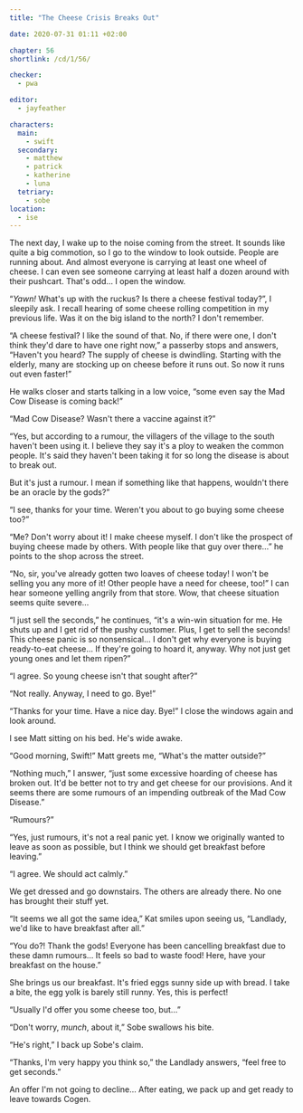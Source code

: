 ```yaml
---
title: "The Cheese Crisis Breaks Out"

date: 2020-07-31 01:11 +02:00

chapter: 56
shortlink: /cd/1/56/

checker:
  - pwa

editor:
  - jayfeather

characters:
  main:
    - swift
  secondary:
    - matthew
    - patrick
    - katherine
    - luna
  tetriary:
    - sobe
location:
  - ise
---
```

The next day, I wake up to the noise coming from the street.
It sounds like quite a big commotion, so I go to the window to look outside.
People are running about.
And almost everyone is carrying at least one wheel of cheese.
I can even see someone carrying at least half a dozen around with their pushcart.
That's odd… I open the window.

“*Yawn!* What's up with the ruckus?
Is there a cheese festival today?”, I sleepily ask.
I recall hearing of some cheese rolling competition in my previous life.
Was it on the big island to the north?
I don't remember.

“A cheese festival?
I like the sound of that.
No, if there were one, I don't think they'd dare to have one right now,” a passerby stops and answers, “Haven't you heard?
The supply of cheese is dwindling.
Starting with the elderly, many are stocking up on cheese before it runs out.
So now it runs out even faster!”

He walks closer and starts talking in a low voice, “some even say the Mad Cow Disease is coming back!”

“Mad Cow Disease? Wasn't there a vaccine against it?”

“Yes, but according to a rumour, the villagers of the village to the south haven't been using it.
I believe they say it's a ploy to weaken the common people.
It's said they haven't been taking it for so long the disease is about to break out.

But it's just a rumour. I mean if something like that happens, wouldn't there be an oracle by the gods?”

“I see, thanks for your time. Weren't you about to go buying some cheese too?”

“Me? Don't worry about it!
I make cheese myself.
I don't like the prospect of buying cheese made by others.
With people like that guy over there…” he points to the shop across the street.

“No, sir, you've already gotten two loaves of cheese today!
I won't be selling you any more of it!
Other people have a need for cheese, too!”
I can hear someone yelling angrily from that store.
Wow, that cheese situation seems quite severe…

“I just sell the seconds,” he continues, “it's a win-win situation for me.
He shuts up and I get rid of the pushy customer. Plus, I get to sell the seconds!
This cheese panic is so nonsensical…
I don't get why everyone is buying ready-to-eat cheese…
If they're going to hoard it, anyway.
Why not just get young ones and let them ripen?”

“I agree. So young cheese isn't that sought after?”

“Not really. Anyway, I need to go. Bye!”

“Thanks for your time. Have a nice day. Bye!”
I close the windows again and look around.

I see Matt sitting on his bed.
He's wide awake.

“Good morning, Swift!” Matt greets me, “What's the matter outside?”

“Nothing much,” I answer, “just some excessive hoarding of cheese has broken out.
It'd be better not to try and get cheese for our provisions.
And it seems there are some rumours of an impending outbreak of the Mad Cow Disease.”

“Rumours?”

“Yes, just rumours, it's not a real panic yet.
I know we originally wanted to leave as soon as possible, but I think we should get breakfast before leaving.”

“I agree. We should act calmly.”

We get dressed and go downstairs.
The others are already there.
No one has brought their stuff yet.

“It seems we all got the same idea,” Kat smiles upon seeing us, “Landlady, we'd like to have breakfast after all.”

“You do?! Thank the gods!
Everyone has been cancelling breakfast due to these damn rumours…
It feels so bad to waste food!
Here, have your breakfast on the house.”

She brings us our breakfast.
It's fried eggs sunny side up with bread.
I take a bite, the egg yolk is barely still runny. Yes, this is perfect!

“Usually I'd offer you some cheese too, but…”

“Don't worry, *munch*, about it,” Sobe swallows his bite.

“He's right,” I back up Sobe's claim.

“Thanks, I'm very happy you think so,” the Landlady answers, “feel free to get seconds.”

An offer I'm not going to decline…
After eating, we pack up and get ready to leave towards Cogen.
